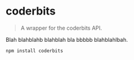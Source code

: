 # coderbits
> A wrapper for the coderbits API.

Blah blahblahb blahblah bla bbbbb blahblahlbah.

```shell
npm install coderbits
```
